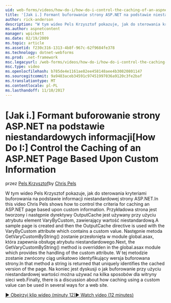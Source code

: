 ```yaml
---
uid: web-forms/videos/how-do-i/how-do-i-control-the-caching-of-an-aspnet-page-based-upon-custom-information
title: '[Jak i.] Formant buforowanie strony ASP.NET na podstawie niestandardowych informacji | Dokumentacja firmy Microsoft'
author: rick-anderson
description: "W tym wideo Pels Krzysztof pokazuje, jak do sterowania kryteriami buforowania na podstawie informacji niestandardowej strony ASP.NET. Przykładowa strona jest tworzony, a następnie ogram."
ms.author: aspnetcontent
manager: wpickett
ms.date: 02/19/2009
ms.topic: article
ms.assetid: f230c316-1313-4b8f-967c-62f9684fe378
ms.technology: dotnet-webforms
ms.prod: .net-framework
msc.legacyurl: /web-forms/videos/how-do-i/how-do-i-control-the-caching-of-an-aspnet-page-based-upon-custom-information
msc.type: video
ms.openlocfilehash: b785de4e1161ae82ee458148aee4b30820801147
ms.sourcegitcommit: 9a9483aceb34591c97451997036a9120c3fe2baf
ms.translationtype: MT
ms.contentlocale: pl-PL
ms.lasthandoff: 11/10/2017
---
```

<a name="how-do-i-control-the-caching-of-an-aspnet-page-based-upon-custom-information"></a><span data-ttu-id="3c82b-104">[Jak i.] Formant buforowanie strony ASP.NET na podstawie niestandardowych informacji</span><span class="sxs-lookup"><span data-stu-id="3c82b-104">[How Do I:] Control the Caching of an ASP.NET Page Based Upon Custom Information</span></span>
====================
<span data-ttu-id="3c82b-105">przez [Pels Krzysztof](https://twitter.com/chrispels)</span><span class="sxs-lookup"><span data-stu-id="3c82b-105">by [Chris Pels](https://twitter.com/chrispels)</span></span>

<span data-ttu-id="3c82b-106">W tym wideo Pels Krzysztof pokazuje, jak do sterowania kryteriami buforowania na podstawie informacji niestandardowej strony ASP.NET.</span><span class="sxs-lookup"><span data-stu-id="3c82b-106">In this video Chris Pels shows how to control the criteria for caching an ASP.NET page based upon custom information.</span></span> <span data-ttu-id="3c82b-107">Przykładowa strona jest tworzony i następnie dyrektywy OutputCache jest używany przy użyciu atrybutu element VaryByCustom, zawierający wartość niestandardową.</span><span class="sxs-lookup"><span data-stu-id="3c82b-107">A sample page is created and then the OutputCache directive is used with the VaryByCustom attribute which contains a custom value.</span></span> <span data-ttu-id="3c82b-108">Następnie metoda GetVaryCustomByString() zostanie przesłonięta w module global.asax, która zapewnia obsługę atrybutu niestandardowego.</span><span class="sxs-lookup"><span data-stu-id="3c82b-108">Next, the GetVaryCustomByString() method is overridden in the global.asax module which provides the handling of the custom attribute.</span></span> <span data-ttu-id="3c82b-109">W tej metodzie zostanie zwrócony ciąg unikatowo identyfikujący wersja buforowana strony.</span><span class="sxs-lookup"><span data-stu-id="3c82b-109">In that method a string is returned that uniquely identifies the cached version of the page.</span></span> <span data-ttu-id="3c82b-110">Na koniec jest dyskusji o jak buforowanie przy użyciu niestandardowej wartości można używać na kilka sposobów dla witryny sieci web.</span><span class="sxs-lookup"><span data-stu-id="3c82b-110">Finally, there is a discussion about how caching using a custom value can be used in several ways for a web site.</span></span>

[<span data-ttu-id="3c82b-111">&#9654; Obejrzyj klip wideo (minuty 12)</span><span class="sxs-lookup"><span data-stu-id="3c82b-111">&#9654; Watch video (12 minutes)</span></span>](https://channel9.msdn.com/Blogs/ASP-NET-Site-Videos/how-do-i-control-the-caching-of-an-aspnet-page-based-upon-custom-information)
